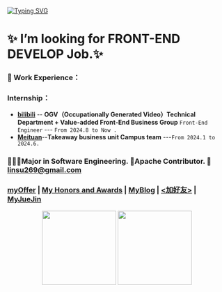 [![Typing SVG](https://readme-typing-svg.herokuapp.com?font=Fira+Code&pause=1000&random=false&width=435&lines=Hi+I+am+Su+😊+Open+Source+Enthusiast✨%F0%9F%91%8B;A+Full-Stack+Development+Engineer)](https://git.io/typing-svg)
# ✨ I’m looking for FRONT-END DEVELOP Job.✨
### **🌱 Work Experience**：
### **Internship**：
- [**bilibili**](https://www.bilibili.com/) -- **OGV（Occupationally Generated Video）Technical Department + Value-added Front-End Business Group**  `Front-End Engineer` --- `From 2024.8 to Now .`
- [**Meituan**](https://www.meituan.com/)--**Takeaway business unit Campus team** ---`From 2024.1 to 2024.6.`
###  👩🏻‍💻Major in Software Engineering.  🌟Apache Contributor. 📮linsu269@gmail.com 
### [**myOffer**](https://github.com/LofiSu/LofiSu/blob/main/My%20offer.md) | [**My Honors and Awards**](https://github.com/LofiSu/LofiSu/blob/main/My%20Honors%20and%20Awards.md)  |  [**MyBlog**](https://www.lofisu.chat/) | [<加好友>](https://github.com/LofiSu/myBlog?tab=readme-ov-file#%E5%8F%8B%E6%83%85%E9%93%BE%E6%8E%A5) | [MyJueJin](https://juejin.cn/user/2351234356882624)<br>

<div align="center">
    <img src="https://github-readme-stats-git-masterrstaa-rickstaa.vercel.app/api?username=LofiSu&theme=tokyonight&show_icons=true" height="170px">
    <img src="https://github-readme-stats-git-masterrstaa-rickstaa.vercel.app/api/top-langs/?username=LofiSu&layout=compact&theme=tokyonight" height="170px">
<div>
    


<!---
LofiSu/LofiSu is a ✨ special ✨ repository because its `README.md` (this file) appears on your GitHub profile.
You can click the Preview link to take a look at your changes.
--->
